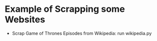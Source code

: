 # Example of Scrapping some Websites

- Scrap Game of Thrones Episodes from Wikipedia: run wikipedia.py


